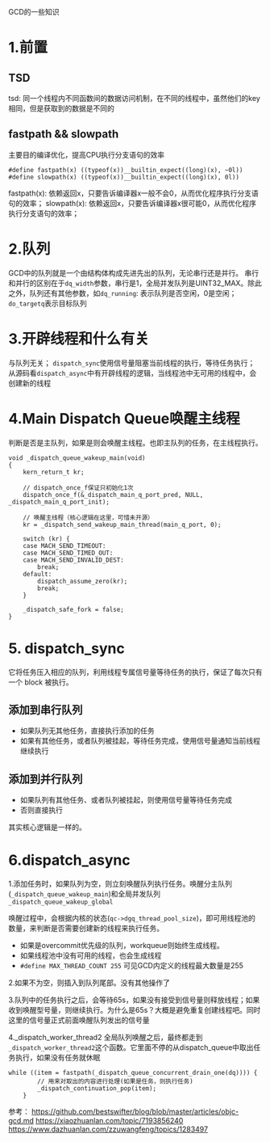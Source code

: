 GCD的一些知识
# 1.前置
## TSD
tsd: 同一个线程内不同函数间的数据访问机制，在不同的线程中，虽然他们的key相同，但是获取到的数据是不同的
## fastpath && slowpath
主要目的编译优化，提高CPU执行分支语句的效率
```
#define fastpath(x) ((typeof(x))__builtin_expect((long)(x), ~0l))
#define slowpath(x) ((typeof(x))__builtin_expect((long)(x), 0l))
```
fastpath(x): 依赖返回x，只要告诉编译器x一般不会0，从而优化程序执行分支语句的效率；
slowpath(x): 依赖返回x，只要告诉编译器x很可能0，从而优化程序执行分支语句的效率；

# 2.队列
GCD中的队列就是一个由结构体构成先进先出的队列，无论串行还是并行。
串行和并行的区别在于`dq_width`参数，串行是1，全局并发队列是UINT32_MAX。除此之外，队列还有其他参数，如`dq_running`: 表示队列是否空闲，0是空闲；`do_targetq`表示目标队列

# 3.开辟线程和什么有关
与队列无关；
`dispatch_sync`使用信号量阻塞当前线程的执行，等待任务执行；
从源码看`dispatch_async`中有开辟线程的逻辑，当线程池中无可用的线程中，会创建新的线程

# 4.Main Dispatch Queue唤醒主线程
判断是否是主队列，如果是则会唤醒主线程。也即主队列的任务，在主线程执行。
```
void _dispatch_queue_wakeup_main(void)
{
    kern_return_t kr;
    
    // dispatch_once_f保证只初始化1次
    dispatch_once_f(&_dispatch_main_q_port_pred, NULL, _dispatch_main_q_port_init);
    
    // 唤醒主线程（核心逻辑在这里，可惜未开源）
    kr = _dispatch_send_wakeup_main_thread(main_q_port, 0);

    switch (kr) {
    case MACH_SEND_TIMEOUT:
    case MACH_SEND_TIMED_OUT:
    case MACH_SEND_INVALID_DEST:
        break;
    default:
        dispatch_assume_zero(kr);
        break;
    }

    _dispatch_safe_fork = false;
}
```

# 5. dispatch_sync
它将任务压入相应的队列，利用线程专属信号量等待任务的执行，保证了每次只有一个 block 被执行。

## 添加到串行队列
- 如果队列无其他任务，直接执行添加的任务
- 如果有其他任务，或者队列被挂起，等待任务完成，使用信号量通知当前线程继续执行
## 添加到并行队列
- 如果队列有其他任务、或者队列被挂起，则使用信号量等待任务完成
- 否则直接执行

其实核心逻辑是一样的。

# 6.dispatch_async

1.添加任务时，如果队列为空，则立刻唤醒队列执行任务。唤醒分主队列(`_dispatch_queue_wakeup_main`)和全局并发队列`_dispatch_queue_wakeup_global`

唤醒过程中，会根据内核的状态(`qc->dgq_thread_pool_size`)，即可用线程池的数量，来判断是否需要创建新的线程来执行任务。
- 如果是overcommit优先级的队列，workqueue则始终生成线程。
- 如果线程池中没有可用的线程，也会生成线程
- `#define MAX_THREAD_COUNT 255` 可见GCD内定义的线程最大数量是255

2.如果不为空，则插入到队列尾部。没有其他操作了

3.队列中的任务执行之后，会等待65s，如果没有接受到信号量则释放线程；如果收到唤醒型号量，则继续执行。为什么是65s？大概是避免重复创建线程吧。同时这里的信号量正式前面唤醒队列发出的信号量

4._dispatch_worker_thread2
全局队列唤醒之后，最终都走到`_dispatch_worker_thread2`这个函数。它里面不停的从dispatch_queue中取出任务执行，如果没有任务就休眠
```
while ((item = fastpath(_dispatch_queue_concurrent_drain_one(dq)))) {
        // 用来对取出的内容进行处理(如果是任务，则执行任务)
        _dispatch_continuation_pop(item);
    }
```

参考：
https://github.com/bestswifter/blog/blob/master/articles/objc-gcd.md
https://xiaozhuanlan.com/topic/7193856240
https://www.dazhuanlan.com/zzuwangfeng/topics/1283497
